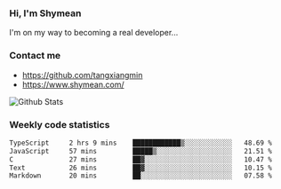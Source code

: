 ### Hi, I'm Shymean

I'm on my way to becoming a real developer...

### Contact me

- <https://github.com/tangxiangmin>
- <https://www.shymean.com/>

![Github Stats](https://github-readme-stats.vercel.app/api?username=tangxiangmin&show_icons=true&theme=dark)


###  Weekly code statistics

<!--START_SECTION:waka-->

```txt
TypeScript     2 hrs 9 mins    ████████████▒░░░░░░░░░░░░   48.69 %
JavaScript     57 mins         █████▒░░░░░░░░░░░░░░░░░░░   21.51 %
C              27 mins         ██▓░░░░░░░░░░░░░░░░░░░░░░   10.47 %
Text           26 mins         ██▓░░░░░░░░░░░░░░░░░░░░░░   10.15 %
Markdown       20 mins         ██░░░░░░░░░░░░░░░░░░░░░░░   07.58 %
```

<!--END_SECTION:waka-->